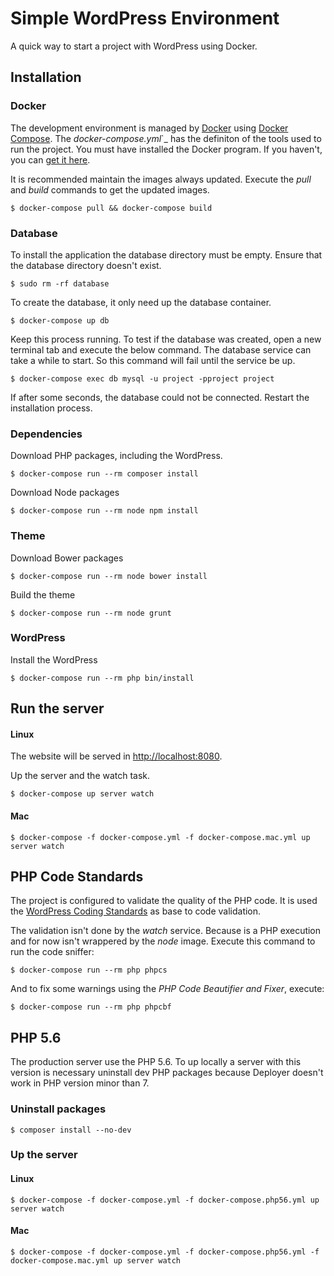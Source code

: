 # Simple WordPress Environment

A quick way to start a project with WordPress using Docker.

## Installation

### Docker

The development environment is managed by [Docker](https://www.docker.com/) using [Docker Compose](https://docs.docker.com/compose/overview/). The _docker-compose.yml_`_ has the definiton of the tools used to run the project. You must have installed the Docker program. If you haven't, you can [get it here](https://www.docker.com/get-docker).

It is recommended maintain the images always updated. Execute the _pull_ and _build_ commands to get the updated images.

    $ docker-compose pull && docker-compose build

### Database

To install the application the database directory must be empty. Ensure that the database directory doesn't exist.

    $ sudo rm -rf database

To create the database, it only need up the database container.

    $ docker-compose up db

Keep this process running. To test if the database was created, open a new terminal tab and execute the below command. The database service can take a while to start. So this command will fail until the service be up.

    $ docker-compose exec db mysql -u project -pproject project

If after some seconds, the database could not be connected. Restart the installation process.

### Dependencies

Download PHP packages, including the WordPress.

    $ docker-compose run --rm composer install

Download Node packages

    $ docker-compose run --rm node npm install

### Theme

Download Bower packages

    $ docker-compose run --rm node bower install

Build the theme

    $ docker-compose run --rm node grunt

### WordPress

Install the WordPress

    $ docker-compose run --rm php bin/install

## Run the server

#### Linux

The website will be served in [http://localhost:8080](http://localhost:8080).

Up the server and the watch task.

    $ docker-compose up server watch

#### Mac

    $ docker-compose -f docker-compose.yml -f docker-compose.mac.yml up server watch

## PHP Code Standards

The project is configured to validate the quality of the PHP code. It is used the [WordPress Coding Standards](https://make.wordpress.org/core/handbook/best-practices/coding-standards/php/) as base to code validation.

The validation isn't done by the _watch_ service. Because is a PHP execution and for now isn't wrappered by the _node_ image. Execute this command to run the code sniffer:

    $ docker-compose run --rm php phpcs

And to fix some warnings using the _PHP Code Beautifier and Fixer_, execute:

    $ docker-compose run --rm php phpcbf

## PHP 5.6

The production server use the PHP 5.6. To up locally a server with this version is necessary uninstall dev PHP packages because Deployer doesn't work in PHP version minor than 7.

### Uninstall packages

    $ composer install --no-dev

### Up the server

#### Linux

    $ docker-compose -f docker-compose.yml -f docker-compose.php56.yml up server watch

#### Mac

    $ docker-compose -f docker-compose.yml -f docker-compose.php56.yml -f docker-compose.mac.yml up server watch
